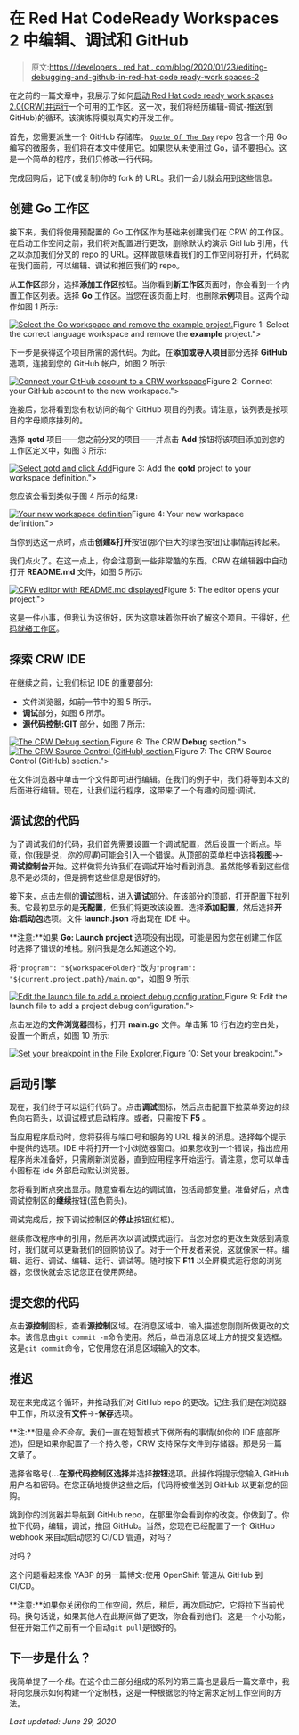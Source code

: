 # 在 Red Hat CodeReady Workspaces 2 中编辑、调试和 GitHub

> 原文:[https://developers . red hat . com/blog/2020/01/23/editing-debugging-and-github-in-red-hat-code ready-work spaces-2](https://developers.redhat.com/blog/2020/01/23/editing-debugging-and-github-in-red-hat-codeready-workspaces-2)

在之前的一篇文章中，我展示了如何[启动 Red Hat code ready work spaces 2.0(CRW)并运行](https://developers.redhat.com/blog/?p=654277)一个可用的工作区。这一次，我们将经历编辑-调试-推送(到 GitHub)的循环。该演练将模拟真实的开发工作。

首先，您需要派生一个 GitHub 存储库。 [`Quote Of The Day`](https://github.com/redhat-developer-demos/qotd.git) repo 包含一个用 Go 编写的微服务，我们将在本文中使用它。如果您从未使用过 Go，请不要担心。这是一个简单的程序，我们只修改一行代码。

完成回购后，记下(或复制)你的 fork 的 URL。我们一会儿就会用到这些信息。

## 创建 Go 工作区

接下来，我们将使用预配置的 Go 工作区作为基础来创建我们在 CRW 的工作区。在启动工作空间之前，我们将对配置进行更改，删除默认的演示 GitHub 引用，代之以添加我们分叉的 repo 的 URL。这样做意味着我们的工作空间将打开，代码就在我们面前，可以编辑、调试和推回我们的 repo。

从**工作区**部分，选择**添加工作区**按钮。当你看到**新工作区**页面时，你会看到一个内置工作区列表。选择 **Go** 工作区。当您在该页面上时，也删除**示例**项目。这两个动作如图 1 所示:

[![Select the Go workspace and remove the example project.](../Images/7c7117fe08f45049a4aa2df28ad1f04b.png "new-go-workspace-1")](/sites/default/files/blog/2019/11/new-go-workspace-1.png)Figure 1: Select the correct language workspace and remove the **example** project.">

下一步是获得这个项目所需的源代码。为此，在**添加或导入项目**部分选择 **GitHub** 选项，连接到您的 GitHub 帐户，如图 2 所示:

[![Connect your GitHub account to a CRW workspace](../Images/189702df1d5386ecd4716875d0734b84.png "new-go-workspace-3")](/sites/default/files/blog/2019/11/new-go-workspace-3.png)Figure 2: Connect your GitHub account to the new workspace.">

连接后，您将看到您有权访问的每个 GitHub 项目的列表。请注意，该列表是按项目的字母顺序排列的。

选择 **qotd** 项目——您之前分叉的项目——并点击 **Add** 按钮将该项目添加到您的工作区定义中，如图 3 所示:

[![Select qotd and click Add](../Images/46b0994e5006882f2302bb69dda85538.png "new-go-workspace-4")](/sites/default/files/blog/2019/11/new-go-workspace-4.png)Figure 3: Add the **qotd** project to your workspace definition.">

您应该会看到类似于图 4 所示的结果:

[![Your new workspace definition](../Images/6359cc93ed7f45ec76e47bc29c2e0c2a.png "new-go-workspace-5")](/sites/default/files/blog/2019/11/new-go-workspace-5.png)Figure 4: Your new workspace definition.">

当你到达这一点时，点击**创建&打开**按钮(那个巨大的绿色按钮)让事情运转起来。

我们点火了。在这一点上，你会注意到一些非常酷的东西。CRW 在编辑器中自动打开 **README.md** 文件，如图 5 所示:

[![CRW editor with README.md displayed](../Images/ecfeccaab97d659c081f1a99dc1bcee4.png "qotd-1")](/sites/default/files/blog/2019/11/qotd-1.png)Figure 5: The editor opens your project.">

这是一件小事，但我认为这很好，因为这意味着你开始了解这个项目。干得好，[代码就绪工作区](https://developers.redhat.com/products/codeready-workspaces/overview)。

## 探索 CRW IDE

在继续之前，让我们标记 IDE 的重要部分:

*   文件浏览器，如前一节中的图 5 所示。
*   **调试**部分，如图 6 所示。
*   **源代码控制:GIT** 部分，如图 7 所示:

[![The CRW Debug section.](../Images/38dee9a9af38a2609511d72ac00da77b.png "debug-open")](/sites/default/files/blog/2019/11/debug-open.png)Figure 6: The CRW **Debug** section.">[![The CRW Source Control (GitHub) section.](../Images/f4eac9c8b5f8ac64d3e1d0f5055615b0.png "source-control-open")](/sites/default/files/blog/2019/11/source-control-open.png)Figure 7: The CRW Source Control (GitHub) section.">

在文件浏览器中单击一个文件即可进行编辑。在我们的例子中，我们将等到本文的后面进行编辑。现在，让我们运行程序，这带来了一个有趣的问题:调试。

## 调试您的代码

为了调试我们的代码，我们首先需要设置一个调试配置，然后设置一个断点。毕竟，你(我是说，*你的同事*)可能会引入一个错误。从顶部的菜单栏中选择**视图**->-**调试控制台**开始。这样做将允许我们在调试开始时看到消息。虽然能够看到这些信息不是必须的，但是拥有这些信息是很好的。

接下来，点击左侧的**调试**图标，进入**调试**部分。在该部分的顶部，打开配置下拉列表。它最初显示的是**无配置**，但我们将更改该设置。选择**添加配置**，然后选择**开始:启动包**选项。文件 **launch.json** 将出现在 IDE 中。

**注意:**如果 **Go: Launch project** 选项没有出现，可能是因为您在创建工作区时选择了错误的堆栈。别问我是怎么知道这个的。

将`"program": "${workspaceFolder}"`改为`"program": "${current.project.path}/main.go"`，如图 9 所示:

[![Edit the launch file to add a project debug configuration.](../Images/8299588dc5f9eeae3cb85fdd90f076f1.png "go-launch-package")](/sites/default/files/blog/2019/11/go-launch-package.png)Figure 9: Edit the launch file to add a project debug configuration.">

点击左边的**文件浏览器**图标，打开 **main.go** 文件。单击第 16 行右边的空白处，设置一个断点，如图 10 所示:

[![Set your breakpoint in the File Explorer.](../Images/8aa88ac0455d0ede427dba395aeb9765.png "breakpoint-set")](/sites/default/files/blog/2019/11/breakpoint-set.png)Figure 10: Set your breakpoint.">

## 启动引擎

现在，我们终于可以运行代码了。点击**调试**图标，然后点击配置下拉菜单旁边的绿色向右箭头，以调试模式启动程序。或者，只需按下 **F5** 。

当应用程序启动时，您将获得与端口号和服务的 URL 相关的消息。选择每个提示中提供的选项。IDE 中将打开一个小浏览器窗口。如果您收到一个错误，指出应用程序尚未准备好，只需刷新浏览器，直到应用程序开始运行。请注意，您可以单击小图标在 ide 外部启动默认浏览器。

您将看到断点突出显示。随意查看左边的调试值，包括局部变量。准备好后，点击调试控制区的**继续**按钮(蓝色箭头)。

调试完成后，按下调试控制区的**停止**按钮(红框)。

继续修改程序中的引用，然后再次以调试模式运行。当您对您的更改生效感到满意时，我们就可以更新我们的回购协议了。对于一个开发者来说，这就像家一样。编辑、运行、调试、编辑、运行、调试等。随时按下 **F11** 以全屏模式运行您的浏览器，您很快就会忘记您正在使用网络。

## 提交您的代码

点击**源控制**图标，查看**源控制**区域。在消息区域中，输入描述您刚刚所做更改的文本。该信息由`git commit -m`命令使用。然后，单击消息区域上方的提交复选框。这是`git commit`命令，它使用您在消息区域输入的文本。

## 推迟

现在来完成这个循环，并推动我们对 GitHub repo 的更改。记住:我们是在浏览器中工作，所以没有**文件**->-**保存**选项。

**注:**但是*会不会有*。我们一直在短暂模式下做所有的事情(如你的 IDE 底部所述)，但是如果你配置了一个持久卷，CRW 支持保存文件到存储器。那是另一篇文章了。

选择省略号(**...在源代码控制区选择**并选择**按钮**选项。此操作将提示您输入 GitHub 用户名和密码。在您正确地提供这些之后，代码将被推送到 GitHub 以更新您的回购。

跳到你的浏览器并导航到 GitHub repo，在那里你会看到你的改变。你做到了。你拉下代码，编辑，调试，推回 GitHub。当然，您现在已经配置了一个 GitHub webhook 来自动启动您的 CI/CD 管道，对吗？

对吗？

这个问题看起来像 YABP 的另一篇博文:使用 OpenShift 管道从 GitHub 到 CI/CD。

**注意:**如果你关闭你的工作空间，然后，稍后，再次启动它，它将拉下当前代码。换句话说，如果其他人在此期间做了更改，你会看到他们。这是一个小功能，但在开始工作之前有一个自动`git pull`是很好的。

## 下一步是什么？

我简单提了一个*栈*。在这个由三部分组成的系列的第三篇也是最后一篇文章中，我将向您展示如何构建一个定制栈，这是一种根据您的特定需求定制工作空间的方法。

*Last updated: June 29, 2020*